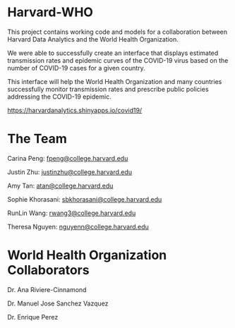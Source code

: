 # Harvard-WHO

This project contains working code and models for a collaboration between Harvard Data Analytics and the World Health Organization.

We were able to successfully create an interface that displays estimated transmission rates and epidemic curves of the COVID-19 virus based on the number of COVID-19 cases for a given country. 

This interface will help the World Health Organization and many countries successfully monitor transmission rates and prescribe public policies addressing the COVID-19 epidemic.

https://harvardanalytics.shinyapps.io/covid19/

# The Team
Carina Peng: fpeng@college.harvard.edu

Justin Zhu: justinzhu@college.harvard.edu

Amy Tan: atan@college.harvard.edu

Sophie Khorasani: sbkhorasani@college.harvard.edu

RunLin Wang: rwang3@college.harvard.edu

Theresa Nguyen: nguyenn@college.harvard.edu


# World Health Organization Collaborators
Dr. Ana Riviere-Cinnamond

Dr. Manuel Jose Sanchez Vazquez

Dr. Enrique Perez
